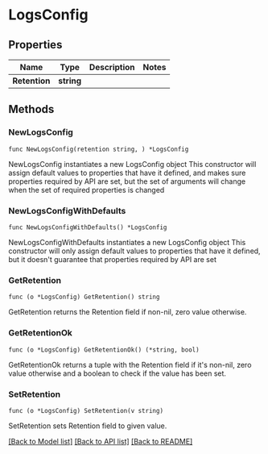 # LogsConfig

## Properties

Name | Type | Description | Notes
------------ | ------------- | ------------- | -------------
**Retention** | **string** |  | 

## Methods

### NewLogsConfig

`func NewLogsConfig(retention string, ) *LogsConfig`

NewLogsConfig instantiates a new LogsConfig object
This constructor will assign default values to properties that have it defined,
and makes sure properties required by API are set, but the set of arguments
will change when the set of required properties is changed

### NewLogsConfigWithDefaults

`func NewLogsConfigWithDefaults() *LogsConfig`

NewLogsConfigWithDefaults instantiates a new LogsConfig object
This constructor will only assign default values to properties that have it defined,
but it doesn't guarantee that properties required by API are set

### GetRetention

`func (o *LogsConfig) GetRetention() string`

GetRetention returns the Retention field if non-nil, zero value otherwise.

### GetRetentionOk

`func (o *LogsConfig) GetRetentionOk() (*string, bool)`

GetRetentionOk returns a tuple with the Retention field if it's non-nil, zero value otherwise
and a boolean to check if the value has been set.

### SetRetention

`func (o *LogsConfig) SetRetention(v string)`

SetRetention sets Retention field to given value.



[[Back to Model list]](../README.md#documentation-for-models) [[Back to API list]](../README.md#documentation-for-api-endpoints) [[Back to README]](../README.md)


